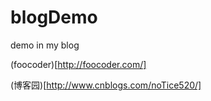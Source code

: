blogDemo
========

demo in my blog 

(foocoder)[http://foocoder.com/]

(博客园)[http://www.cnblogs.com/noTice520/]


